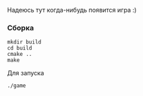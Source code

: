 Надеюсь тут когда-нибудь появится игра :)

### Сборка
```
mkdir build
cd build
cmake ..
make
```
Для запуска
```
./game
```

